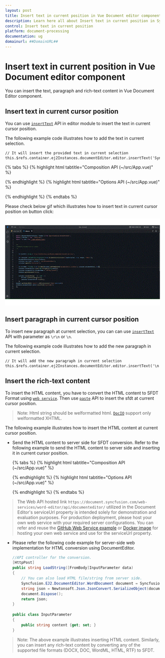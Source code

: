 ```yaml
---
layout: post
title: Insert text in current position in Vue Document editor component | Syncfusion
description: Learn here all about Insert text in current position in Syncfusion Vue Document editor component of Syncfusion Essential JS 2 and more.
control: Insert text in current position 
platform: document-processing
documentation: ug
domainurl: ##DomainURL##
---
```


# Insert text in current position in Vue Document editor component

You can insert the text, paragraph and rich-text content in Vue Document Editor component.

## Insert text in current cursor position

You can use [`insertText`](https://ej2.syncfusion.com/vue/documentation/api/document-editor/editor#inserttext) API in editor module to insert the text in current cursor position.

The following example code illustrates how to add the text in current selection.

```
// It will insert the provided text in current selection
this.$refs.container.ej2Instances.documentEditor.editor.insertText('Syncfusion');
```

{% tabs %}
{% highlight html tabtitle="Composition API (~/src/App.vue)" %}

<template>
  <div id="app">
    <div>
      <button v-on:click='insertText'>Insert Text</button>
    </div>
    <ejs-documenteditorcontainer ref='container' height="590px" id='container'
      :enableToolbar='true'></ejs-documenteditorcontainer>
  </div>
</template>
<script setup>
import { DocumentEditorContainerComponent as EjsDocumenteditorcontainer, Toolbar } from '@syncfusion/ej2-vue-documenteditor';
import { provide, ref } from 'vue';

const container = ref(null);
//Inject require modules.
provide('DocumentEditorContainer', [Toolbar]);

const insertText = function () {
  //It will insert the provided text in current selection
  container.value.ej2Instances.documentEditor.editor.insertText('Syncfusion');
}

</script>
<style>
@import "../node_modules/@syncfusion/ej2-vue-documenteditor/styles/material.css";
</style>

{% endhighlight %}
{% highlight html tabtitle="Options API (~/src/App.vue)" %}

<template>
  <div id="app">
    <div>
      <button v-on:click='insertText'>Insert Text</button>
    </div>
    <ejs-documenteditorcontainer ref='container' height="590px" id='container'
      :enableToolbar='true'></ejs-documenteditorcontainer>
  </div>
</template>
<script>
import { DocumentEditorContainerComponent, Toolbar } from '@syncfusion/ej2-vue-documenteditor';

export default {
  components: {
    'ejs-documenteditorcontainer': DocumentEditorContainerComponent
  },
  data: function () {
    return {
    };
  },
  provide: {
    //Inject require modules.
    DocumentEditorContainer: [Toolbar]
  },
  methods: {
    insertText: function () {
      //It will insert the provided text in current selection
      this.$refs.container.ej2Instances.documentEditor.editor.insertText('Syncfusion');
    }
  }
}
</script>
<style>
@import "../node_modules/@syncfusion/ej2-vue-documenteditor/styles/material.css";
</style>

{% endhighlight %}
{% endtabs %}

Please check below gif which illustrates how to insert text in current cursor position on button click:

![Insert text in current cursor position in Vue document editor](../images/insert_text.gif)

## Insert paragraph in current cursor position

To insert new paragraph at current selection, you can can use [`insertText`](https://ej2.syncfusion.com/vue/documentation/api/document-editor/editor#inserttext) API with parameter as `\r\n` or `\n`.

The following example code illustrates how to add the new paragraph in current selection.

```
// It will add the new paragraph in current selection
this.$refs.container.ej2Instances.documentEditor.editor.insertText('\n');
```

## Insert the rich-text content

To insert the HTML content, you have to convert the HTML content to SFDT Format using [`web service`](../web-services-overview). Then use [`paste`](https://ej2.syncfusion.com/vue/documentation/api/document-editor/editor#paste) API to insert the sfdt at current cursor position.

>Note: Html string should be welformatted html. [`DocIO`](https://help.syncfusion.com/file-formats/docio/html) support only welformatted XHTML.  

The following example illustrates how to insert the HTML content at current cursor position.

* Send the HTML content to server side for SFDT conversion. Refer to the following example to send the HTML content to server side and inserting it in current cursor position.


  {% tabs %}
  {% highlight html tabtitle="Composition API (~/src/App.vue)" %}
  
  <template>
    <div id="app">
      <ejs-documenteditorcontainer ref="container" :serviceUrl="serviceUrl" height="590px" id="container"
        :enableToolbar="true" v-on:created="onCreated.bind(this)"></ejs-documenteditorcontainer>
    </div>
  </template>
  <script setup>
  import { DocumentEditorContainerComponent as EjsDocumenteditorcontainer, Toolbar } from '@syncfusion/ej2-vue-documenteditor';
  import { provide, ref } from 'vue';

  const container = ref(null);
  const serviceUrl = 'https://document.syncfusion.com/web-services/word-editor/api/documenteditor/';

  //Inject require modules.
  provide('DocumentEditorContainer', [Toolbar]);

  const onCreated = function () {
    let htmltags =
      "<?xml version='1.0' encoding='utf - 8'?><!DOCTYPE html PUBLIC '-//W3C//DTD XHTML 1.0 Strict//EN''http://www.w3.org/TR/xhtml1/DTD/xhtml1-strict.dtd'><html xmlns ='http://www.w3.org/1999/xhtml' xml:lang='en' lang ='en'><body><h1>The img element</h1><img src='https://www.w3schools.com/images/lamp.jpg' alt ='Lamp Image' width='500' height='600'/></body></html>";
    let http = new XMLHttpRequest();
    http.open('POST', 'http://localhost:5000/api/documenteditor/LoadString');
    http.setRequestHeader('Content-Type', 'application/json;charset=UTF-8');
    http.responseType = 'json';
    http.onreadystatechange = function () {
      if (http.readyState === 4) {
        if (http.status === 200 || http.status === 304) {
          // Insert the sfdt content in cursor position using paste API
          container.value.ej2Instances.documentEditor.editor.paste(http.response);
        } else {
          alert('failed;');
        }
      }
    };

    let htmlContent = { content: htmltags };
    http.send(JSON.stringify(htmlContent));
  }
  </script>
  {% endhighlight %}
  {% highlight html tabtitle="Options API (~/src/App.vue)" %}
  
  <template>
    <div id="app">
      <ejs-documenteditorcontainer ref="container" :serviceUrl="serviceUrl" height="590px" id="container"
        :enableToolbar="true" v-on:created="onCreated.bind(this)"></ejs-documenteditorcontainer>
    </div>
  </template>
  <script>
  import { DocumentEditorContainerComponent, Toolbar } from '@syncfusion/ej2-vue-documenteditor';

  export default {
    components: {
      'ejs-documenteditorcontainer': DocumentEditorContainerComponent
    },
    data() {
      return {
        serviceUrl: 'https://document.syncfusion.com/web-services/word-editor/api/documenteditor/',
      };
    },
    provide: {
      //Inject require modules.
      DocumentEditorContainer: [Toolbar]
    },
    methods: {
      onCreated: function () {
        let htmltags =
          "<?xml version='1.0' encoding='utf - 8'?><!DOCTYPE html PUBLIC '-//W3C//DTD XHTML 1.0 Strict//EN''http://www.w3.org/TR/xhtml1/DTD/xhtml1-strict.dtd'><html xmlns ='http://www.w3.org/1999/xhtml' xml:lang='en' lang ='en'><body><h1>The img element</h1><img src='https://www.w3schools.com/images/lamp.jpg' alt ='Lamp Image' width='500' height='600'/></body></html>";
        let http = new XMLHttpRequest();
        http.open('POST', 'http://localhost:5000/api/documenteditor/LoadString');
        http.setRequestHeader('Content-Type', 'application/json;charset=UTF-8');
        http.responseType = 'json';
        http.onreadystatechange = function () {
          if (http.readyState === 4) {
            if (http.status === 200 || http.status === 304) {
              // Insert the sfdt content in cursor position using paste API
              this.$refs.container.ej2Instances.documentEditor.editor.paste(http.response);
            } else {
              alert('failed;');
            }
          }
        };

        let htmlContent = { content: htmltags };
        http.send(JSON.stringify(htmlContent));
      }
    }
  };
  </script>

  {% endhighlight %}
  {% endtabs %}
  
> The Web API hosted link `https://document.syncfusion.com/web-services/word-editor/api/documenteditor/` utilized in the Document Editor's serviceUrl property is intended solely for demonstration and evaluation purposes. For production deployment, please host your own web service with your required server configurations. You can refer and reuse the [GitHub Web Service example](https://github.com/SyncfusionExamples/EJ2-DocumentEditor-WebServices) or [Docker image](https://hub.docker.com/r/syncfusion/word-processor-server) for hosting your own web service and use for the serviceUrl property.

* Please refer the following code example for server-side web implementation for HTML conversion using DocumentEditor.

    ```c#
    //API controller for the conversion.
    [HttpPost]
    public string LoadString([FromBody]InputParameter data)
    {
        // You can also load HTML file/string from server side.
        Syncfusion.EJ2.DocumentEditor.WordDocument document = Syncfusion.EJ2.DocumentEditor.WordDocument.LoadString(data.content, FormatType.Html); // Convert the HTML to SFDT format.
        string json = Newtonsoft.Json.JsonConvert.SerializeObject(document);
        document.Dispose();
        return json;
    }

    public class InputParameter
    {
        public string content {get; set; }
    }
    ```

>Note: The above example illustrates inserting HTML content. Similarly, you can insert any rich-text content by converting any of the supported file formats (DOCX, DOC, WordML, HTML, RTF) to SFDT.